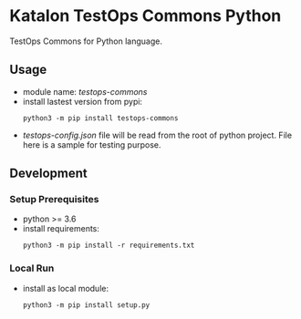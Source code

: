 # Katalon TestOps Commons Python
TestOps Commons for Python language.

## Usage
- module name: *testops-commons*
- install lastest version from pypi:
  ```
  python3 -m pip install testops-commons
  ```
- *testops-config.json* file will be read from the root of python project. File here is a sample for testing purpose.

## Development
### Setup Prerequisites
- python >= 3.6
- install requirements:
  ```
  python3 -m pip install -r requirements.txt
  ```
### Local Run
- install as local module:
  ```
  python3 -m pip install setup.py
  ```
